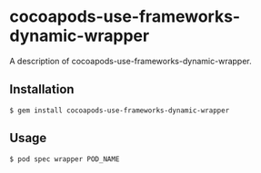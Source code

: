 # cocoapods-use-frameworks-dynamic-wrapper

A description of cocoapods-use-frameworks-dynamic-wrapper.

## Installation

    $ gem install cocoapods-use-frameworks-dynamic-wrapper

## Usage

    $ pod spec wrapper POD_NAME
